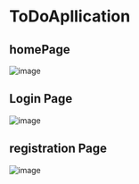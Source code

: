 # ToDoApllication
## homePage
![image](https://user-images.githubusercontent.com/116631139/212736617-ede58242-b799-4fc1-8097-b42f71151a09.png)
## Login Page
![image](https://user-images.githubusercontent.com/116631139/212736719-41d6e01e-6680-48d3-b35f-057eb3346362.png)
## registration Page
![image](https://user-images.githubusercontent.com/116631139/212736786-38036a16-3251-4e26-8114-b5dcaead2706.png)

